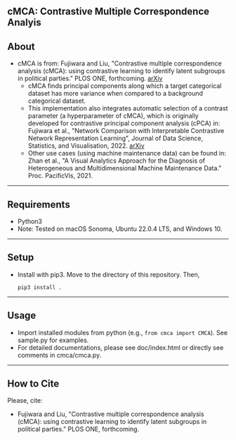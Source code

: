## cMCA: Contrastive Multiple Correspondence Analyis

About
-----
* cMCA is from: Fujiwara and Liu, "Contrastive multiple correspondence analysis (cMCA): using contrastive learning to identify latent subgroups in political parties." PLOS ONE, forthcoming. [arXiv](https://arxiv.org/abs/2007.04540)
  * cMCA finds principal components along which a target categorical dataset has more variance when compared to a background categorical dataset.
  * This implementation also integrates automatic selection of a contrast parameter (a hyperparameter of cMCA), which is originally developed for contrastive principal component analysis (cPCA) in: Fujiwara et al., "Network Comparison with Interpretable Contrastive Network Representation Learning", Journal of Data Science, Statistics, and Visualisation, 2022. [arXiv](https://arxiv.org/abs/2005.12419)
  * Other use cases (using machine maintenance data) can be found in: Zhan et al., "A Visual Analytics Approach for the Diagnosis of Heterogeneous and Multidimensional Machine Maintenance Data." Proc. PacificVis, 2021. 
  

******

Requirements
-----
* Python3
* Note: Tested on macOS Sonoma, Ubuntu 22.0.4 LTS, and Windows 10.
******

Setup
-----
* Install with pip3. Move to the directory of this repository. Then,

    `pip3 install .`

******

Usage
-----
* Import installed modules from python (e.g., `from cmca import CMCA`). See sample.py for examples.
* For detailed documentations, please see doc/index.html or directly see comments in cmca/cmca.py.

******

## How to Cite
Please, cite:    
* Fujiwara and Liu, "Contrastive multiple correspondence analysis (cMCA): using contrastive learning to identify latent subgroups in political parties." PLOS ONE, forthcoming.
